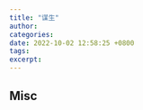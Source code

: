 ```yaml
---
title: "谋生"
author: 
categories: 
date: 2022-10-02 12:58:25 +0800
tags: 
excerpt: 
---
```












## Misc






